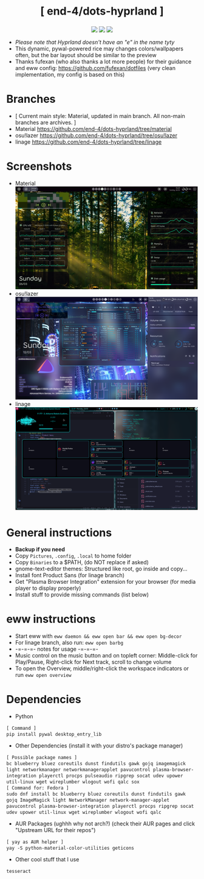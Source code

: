 <div align="center">
    <h1>[ end-4/dots-hyprland ]</h1>
    <h3></h3>
</div>

<div align="center">

![](https://img.shields.io/github/last-commit/end-4/dots-hyprland?&style=for-the-badge&color=FFB1C8&logoColor=D9E0EE&labelColor=292324)
![](https://img.shields.io/github/stars/end-4/dots-hyprland?style=for-the-badge&logo=andela&color=FFB686&logoColor=D9E0EE&labelColor=292324)
[![](https://img.shields.io/github/repo-size/end-4/dots-hyprland?color=CAC992&label=SIZE&logo=googledrive&style=for-the-badge&logoColor=D9E0EE&labelColor=292324)](https://github.com/end-4/hyprland)
</a>

</div>

 - _Please note that Hyprland doesn't have an "e" in the name tyty_
 - This dynamic, pywal-powered rice may changes colors/wallpapers often, but the bar layout should be similar to the preview
 - Thanks fufexan (who also thanks a lot more people) for their guidance and eww config: https://github.com/fufexan/dotfiles (very clean implementation, my config is based on this)

# Branches
 - [ Current main style: Material, updated in main branch. All non-main branches are archives. ]
 - Material https://github.com/end-4/dots-hyprland/tree/material
 - osu!lazer https://github.com/end-4/dots-hyprland/tree/osu!lazer
 - linage https://github.com/end-4/dots-hyprland/tree/linage

# Screenshots
- Material
 ![dots-hyprland](./screenshot-20.png)
 - osu!lazer
 ![dots-hyprland](./screenshot-17.png)
 - linage
 ![dots-hyprland](./screenshot-9.png)

# General instructions
 - **Backup if you need**
 - Copy `Pictures`, `.config`, `.local` to home folder
 - Copy `Binaries` to a $PATH, (do NOT replace if asked)
 - gnome-text-editor themes: Structured like root, go inside and copy...
 - Install font Product Sans (for linage branch)
 - Get "Plasma Browser Integration" extension for your browser (for media player to display properly)
 - Install stuff to provide missing commands (list below) 

# eww instructions
 - Start eww with `eww daemon && eww open bar && eww open bg-decor`
 - For linage branch, also run: `eww open barbg`
 - -=-=-=- notes for usage -=-=-=-
 - Music control on the music button and on topleft corner: Middle-click for Play/Pause, Right-click for Next track, scroll to change volume
 - To open the Overview, middle/right-click the workspace indicators or run `eww open overview`

# Dependencies
 - Python
```
[ Command ]
pip install pywal desktop_entry_lib
```
 - Other Dependencies (install it with your distro's package manager)
```
[ Possible package names ]
bc blueberry bluez coreutils dunst findutils gawk gojq imagemagick light networkmanager networkmanagerapplet pavucontrol plasma-browser-integration playerctl procps pulseaudio ripgrep socat udev upower util-linux wget wireplumber wlogout wofi qalc sox
[ Command for: Fedora ]
sudo dnf install bc blueberry bluez coreutils dunst findutils gawk gojq ImageMagick light NetworkManager network-manager-applet pavucontrol plasma-browser-integration playerctl procps ripgrep socat udev upower util-linux wget wireplumber wlogout wofi qalc
```
- AUR Packages (ughhh why not arch?) (check their AUR pages and click "Upstream URL for their repos")
```
[ yay as AUR helper ]
yay -S python-material-color-utilities geticons
```
 - Other cool stuff that I use
```
tesseract
```
